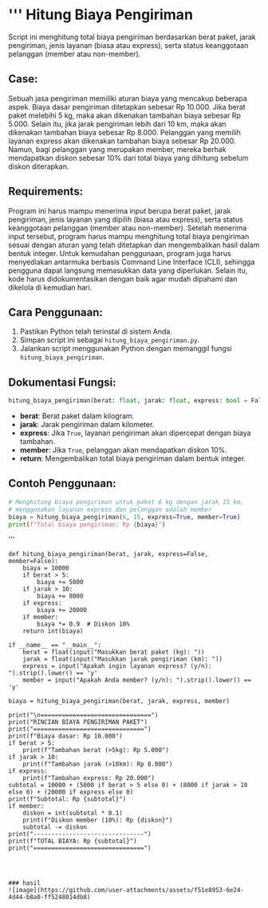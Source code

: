 '''
Hitung Biaya Pengiriman
=======================
Script ini menghitung total biaya pengiriman berdasarkan berat paket, jarak pengiriman, jenis layanan (biasa atau express), serta status keanggotaan pelanggan (member atau non-member).

Case:
-----
Sebuah jasa pengiriman memiliki aturan biaya yang mencakup beberapa aspek. Biaya dasar pengiriman ditetapkan sebesar Rp 10.000. Jika berat paket melebihi 5 kg, maka akan dikenakan tambahan biaya sebesar Rp 5.000. Selain itu, jika jarak pengiriman lebih dari 10 km, maka akan dikenakan tambahan biaya sebesar Rp 8.000. Pelanggan yang memilih layanan express akan dikenakan tambahan biaya sebesar Rp 20.000. Namun, bagi pelanggan yang merupakan member, mereka berhak mendapatkan diskon sebesar 10% dari total biaya yang dihitung sebelum diskon diterapkan. 

Requirements:
-------------
Program ini harus mampu menerima input berupa berat paket, jarak pengiriman, jenis layanan yang dipilih (biasa atau express), serta status keanggotaan pelanggan (member atau non-member). Setelah menerima input tersebut, program harus mampu menghitung total biaya pengiriman sesuai dengan aturan yang telah ditetapkan dan mengembalikan hasil dalam bentuk integer. Untuk kemudahan penggunaan, program juga harus menyediakan antarmuka berbasis Command Line Interface (CLI), sehingga pengguna dapat langsung memasukkan data yang diperlukan. Selain itu, kode harus didokumentasikan dengan baik agar mudah dipahami dan dikelola di kemudian hari.

Cara Penggunaan:
---------------
1. Pastikan Python telah terinstal di sistem Anda.
2. Simpan script ini sebagai `hitung_biaya_pengiriman.py`.
3. Jalankan script menggunakan Python dengan memanggil fungsi `hitung_biaya_pengiriman`.

Dokumentasi Fungsi:
-------------------
```python
hitung_biaya_pengiriman(berat: float, jarak: float, express: bool = False, member: bool = False) -> int
```

- **berat**: Berat paket dalam kilogram.
- **jarak**: Jarak pengiriman dalam kilometer.
- **express**: Jika `True`, layanan pengiriman akan dipercepat dengan biaya tambahan.
- **member**: Jika `True`, pelanggan akan mendapatkan diskon 10%.
- **return**: Mengembalikan total biaya pengiriman dalam bentuk integer.

Contoh Penggunaan:
------------------
```python
# Menghitung biaya pengiriman untuk paket 6 kg dengan jarak 15 km,
# menggunakan layanan express dan pelanggan adalah member
biaya = hitung_biaya_pengiriman(6, 15, express=True, member=True)
print(f"Total biaya pengiriman: Rp {biaya}")
```
'''
```
def hitung_biaya_pengiriman(berat, jarak, express=False, member=False):
    biaya = 10000
    if berat > 5:
        biaya += 5000
    if jarak > 10:
        biaya += 8000
    if express:
        biaya += 20000
    if member:
        biaya *= 0.9  # Diskon 10%
    return int(biaya)

if __name__ == "__main__":
    berat = float(input("Masukkan berat paket (kg): "))
    jarak = float(input("Masukkan jarak pengiriman (km): "))
    express = input("Apakah ingin layanan express? (y/n): ").strip().lower() == 'y'
    member = input("Apakah Anda member? (y/n): ").strip().lower() == 'y'
  ```  
    biaya = hitung_biaya_pengiriman(berat, jarak, express, member)
    
    print("\n===============================")
    print("RINCIAN BIAYA PENGIRIMAN PAKET")
    print("===============================")
    print(f"Biaya dasar: Rp 10.000")
    if berat > 5:
        print(f"Tambahan berat (>5kg): Rp 5.000")
    if jarak > 10:
        print(f"Tambahan jarak (>10km): Rp 8.000")
    if express:
        print(f"Tambahan express: Rp 20.000")
    subtotal = 10000 + (5000 if berat > 5 else 0) + (8000 if jarak > 10 else 0) + (20000 if express else 0)
    print(f"Subtotal: Rp {subtotal}")
    if member:
        diskon = int(subtotal * 0.1)
        print(f"Diskon member (10%): Rp {diskon}")
        subtotal -= diskon
    print("-------------------------------")
    print(f"TOTAL BIAYA: Rp {subtotal}")
    print("===============================")
```



### hasil
![image](https://github.com/user-attachments/assets/f51e8953-6e24-4d44-b8a0-ff5248014db8)

